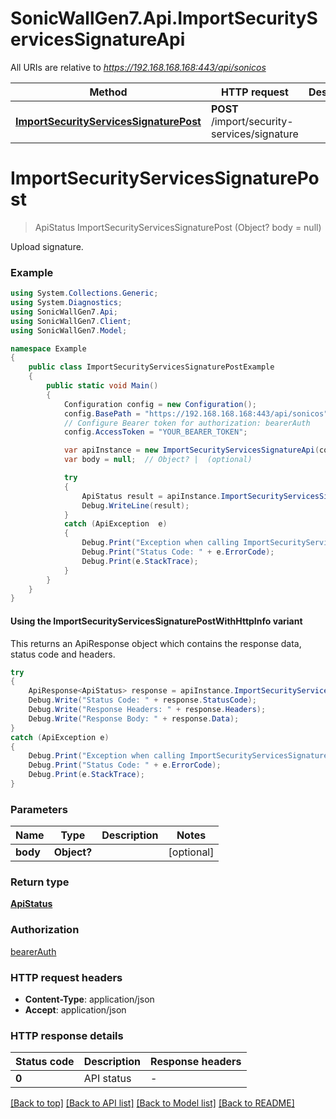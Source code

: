# SonicWallGen7.Api.ImportSecurityServicesSignatureApi

All URIs are relative to *https://192.168.168.168:443/api/sonicos*

| Method | HTTP request | Description |
|--------|--------------|-------------|
| [**ImportSecurityServicesSignaturePost**](ImportSecurityServicesSignatureApi.md#importsecurityservicessignaturepost) | **POST** /import/security-services/signature |  |

<a id="importsecurityservicessignaturepost"></a>
# **ImportSecurityServicesSignaturePost**
> ApiStatus ImportSecurityServicesSignaturePost (Object? body = null)



Upload signature.

### Example
```csharp
using System.Collections.Generic;
using System.Diagnostics;
using SonicWallGen7.Api;
using SonicWallGen7.Client;
using SonicWallGen7.Model;

namespace Example
{
    public class ImportSecurityServicesSignaturePostExample
    {
        public static void Main()
        {
            Configuration config = new Configuration();
            config.BasePath = "https://192.168.168.168:443/api/sonicos";
            // Configure Bearer token for authorization: bearerAuth
            config.AccessToken = "YOUR_BEARER_TOKEN";

            var apiInstance = new ImportSecurityServicesSignatureApi(config);
            var body = null;  // Object? |  (optional) 

            try
            {
                ApiStatus result = apiInstance.ImportSecurityServicesSignaturePost(body);
                Debug.WriteLine(result);
            }
            catch (ApiException  e)
            {
                Debug.Print("Exception when calling ImportSecurityServicesSignatureApi.ImportSecurityServicesSignaturePost: " + e.Message);
                Debug.Print("Status Code: " + e.ErrorCode);
                Debug.Print(e.StackTrace);
            }
        }
    }
}
```

#### Using the ImportSecurityServicesSignaturePostWithHttpInfo variant
This returns an ApiResponse object which contains the response data, status code and headers.

```csharp
try
{
    ApiResponse<ApiStatus> response = apiInstance.ImportSecurityServicesSignaturePostWithHttpInfo(body);
    Debug.Write("Status Code: " + response.StatusCode);
    Debug.Write("Response Headers: " + response.Headers);
    Debug.Write("Response Body: " + response.Data);
}
catch (ApiException e)
{
    Debug.Print("Exception when calling ImportSecurityServicesSignatureApi.ImportSecurityServicesSignaturePostWithHttpInfo: " + e.Message);
    Debug.Print("Status Code: " + e.ErrorCode);
    Debug.Print(e.StackTrace);
}
```

### Parameters

| Name | Type | Description | Notes |
|------|------|-------------|-------|
| **body** | **Object?** |  | [optional]  |

### Return type

[**ApiStatus**](ApiStatus.md)

### Authorization

[bearerAuth](../README.md#bearerAuth)

### HTTP request headers

 - **Content-Type**: application/json
 - **Accept**: application/json


### HTTP response details
| Status code | Description | Response headers |
|-------------|-------------|------------------|
| **0** | API status |  -  |

[[Back to top]](#) [[Back to API list]](../README.md#documentation-for-api-endpoints) [[Back to Model list]](../README.md#documentation-for-models) [[Back to README]](../README.md)


